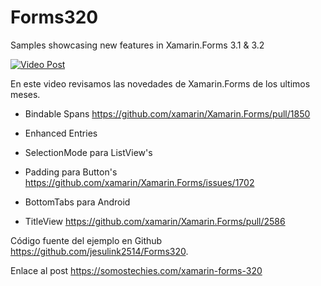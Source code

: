 # Forms320
Samples showcasing new features in Xamarin.Forms 3.1 &amp; 3.2

[![Video Post](http://img.youtube.com/vi/Vbjk3xBh-D4/0.jpg)](http://www.youtube.com/watch?v=Vbjk3xBh-D4)

En este video revisamos las novedades de Xamarin.Forms de los ultimos meses.

* Bindable Spans https://github.com/xamarin/Xamarin.Forms/pull/1850

* Enhanced Entries

* SelectionMode para ListView's

* Padding para Button's https://github.com/xamarin/Xamarin.Forms/issues/1702

* BottomTabs para Android

* TitleView https://github.com/xamarin/Xamarin.Forms/pull/2586


Código fuente del ejemplo en Github https://github.com/jesulink2514/Forms320.

Enlace al post https://somostechies.com/xamarin-forms-320
